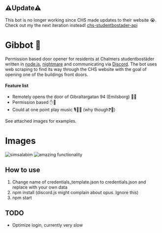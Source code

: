 
## ⚠️Update⚠️
This bot is no longer working since CHS made updates to their website 😭. Check out my the next iteration instead! [chs-studentbostader-api]()


# Gibbot 🤖
Permission based door opener for residents at Chalmers studentbostäder written in [node.js](), [nightmare](https://github.com/segmentio/nightmare) and communicating via [Discord](). The bot uses web scraping to find its way through the CHS website with the goal of opening one of the buildings front doors.

#### Feature list
* Remotely opens the door of Gibraltargatan 94 (Emilsborg) 🔑🚪
* Permission based ✋🤖
* Could at one point play music 🎙️🤖🎵 (why though❓🤔)

See attached images for examples.

# Images
![simsalabim](https://github.com/whjelm/Gibbot/img/door_open_gibbot.jpg)
![amazing functionality](permissions_gibbot.jpg)

## How to use
1. Change name of credentials_template.json to credentials.json and replace with your own data
2. npm install (discord.js might complain about opus. Ignore this)
3. npm start

## TODO
* Optimize login, currently very slow
